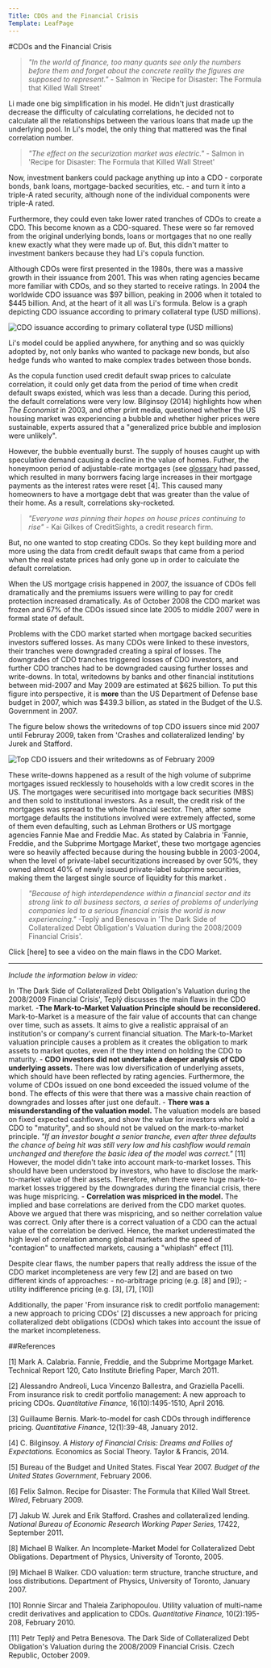 ```yaml
---
Title: CDOs and the Financial Crisis
Template: LeafPage
---
```


#CDOs and the Financial Crisis

>*"In the world of finance, too many quants see only the numbers before them and forget about the concrete reality the figures are supposed to represent."* - Salmon in 'Recipe for Disaster: The Formula that Killed Wall Street'

Li made one big simplification in his model. He didn't just drastically decrease the difficulty of calculating correlations, he decided not to calculate all the relationships between the various loans that made up the underlying pool. In Li's model, the only thing that mattered was the final correlation number.
 
>*"The effect on the securization market was electric."* - Salmon in 'Recipe for Disaster: The Formula that Killed Wall Street'

Now, investment bankers could package anything up into a CDO - corporate bonds, bank loans, mortgage-backed securities, etc. - and turn it into a triple-A rated security, although none of the individual components were triple-A rated. 

Furthermore, they could even take lower rated tranches of CDOs to create a CDO. This become known as a CDO-squared. These were so far removed from the original underlying bonds, loans or mortgages that no one really knew exactly what they were made up of. But, this didn't matter to investment bankers because they had Li's copula function. 

Although CDOs were first presented in the 1980s, there was a massive growth in their issuance from 2001. This was when rating agencies became more familiar with CDOs, and so they started to receive ratings. In 2004 the worldwide CDO issuance was \$97 billion, peaking in 2006 when it totaled to \$445 billion. And, at the heart of it all was Li's formula. Below is a graph depicting CDO issuance according to primary collateral type (USD millions).

![CDO issuance according to primary collateral type (USD millions)](http://db716.user.srcf.net/eim/media/Figure5.png "CDO issuance according to primary collateral type (USD millions)")

Li's model could be applied anywhere, for anything and so was quickly adopted by, not only banks who wanted to package new bonds, but also hedge funds who wanted to make complex trades between those bonds. 

As the copula function used credit default swap prices to calculate correlation, it could only get data from the period of time when credit default swaps existed, which was less than a decade. During this period, the default correlations were very low. Bilginsoy (2014) highlights how when *The Economist* in 2003, and other print media, questioned whether the US housing market was experiencing a bubble and whether higher prices were sustainable, experts assured that a "generalized price bubble and implosion were unlikely".

However, the bubble eventually burst. The supply of houses caught up with speculative demand causing a decline in the value of homes. Futher, the honeymoon period of adjustable-rate mortgages (see [glossary](http://db716.user.srcf.net/eim/course/finance/cdos/glossary) had passed, which resulted in many borrwers facing large increases in their mortgage payments as the interest rates were reset [4]. This caused many homeowners to have a mortgage debt that was greater than the value of their home. As a result, correlations sky-rocketed. 

>*"Everyone was pinning their hopes on house prices continuing to rise"* - Kai Gilkes of CreditSights, a credit research firm. 

But, no one wanted to stop creating CDOs. So they kept building more and more using the data from credit default swaps that came from a period when the real estate prices had only gone up in order to calculate the default correlation.

When the US mortgage crisis happened in 2007, the issuance of CDOs fell dramatically and the premiums issuers were willing to pay for credit protection increased dramatically. As of October 2008 the CDO market was frozen and 67% of the CDOs issued since late 2005 to middle 2007 were in formal state of default.

Problems with the CDO market started when mortgage backed securities investors suffered losses. As many CDOs were linked to these investors, their tranches were downgraded creating a spiral of losses. The downgrades of CDO tranches triggered losses of CDO investors, and further CDO tranches had to be downgraded causing further losses and write-downs. In total, writedowns by banks and other financial institutions between mid-2007 and May 2009 are estimated at $625 billion. To put this figure into perspective, it is **more** than the US Department of Defense base budget in 2007, which was $439.3 billion, as stated in the Budget of the U.S. Government in 2007.

The figure below shows the writedowns of top CDO issuers since mid 2007 until Februray 2009, taken from 'Crashes and collateralized lending' by Jurek and Stafford. 

![Top CDO issuers and their writedowns as of February 2009](http://db716.user.srcf.net/eim/media/Figure3.png "Top CDO issuers and their writedowns as of February 2009")

These write-downs happened as a result of the high volume of subprime mortgages issued recklessly to households with a low credit scores in the US. The mortgages were securitised into mortgage back securities (MBS) and then sold to institutional investors. As a result, the credit risk of the mortgages was spread to the whole financial sector. Then, after some mortgage defaults the institutions involved were extremely affected, some of them even defaulting, such as Lehman Brothers or US mortgage agencies Fannie Mae and Freddie Mac. As stated by Calabria in 'Fannie, Freddie, and the Subprime Mortgage Market', these two mortgage agencies were so heavily affected because during the housing bubble in 2003-2004, when the level of private-label securitizations increased by over 50%, they owned almost 40% of newly issued private-label subprime securities, making them the largest single source of liquidity for this market .

>*"Because of high interdependence within a financial sector and its strong link to all business sectors, a series of problems of underlying companies led to a serious financial crisis the world is now experiencing."* -Teplý and Benesova in 'The Dark Side of Collateralized Debt Obligation's Valuation during the 2008/2009 Financial Crisis'.

Click [here] to see a video on the main flaws in the CDO Market.

----

*Include the information below in video:*

In 'The Dark Side of Collateralized Debt Obligation's Valuation during the 2008/2009 Financial Crisis', Teplý discusses the main flaws in the CDO market. 
	-**The Mark-to-Market Valuation Principle should be reconsidered.** Mark-to-Market is a measure of the fair value of accounts that can change over time, such as assets. It aims to give a realistic appraisal of an institution's or company's current financial situation. The Mark-to-Market valuation principle causes a problem as it creates the obligation to mark assets to market quotes, even if the they intend on holding the CDO to maturity.
	- **CDO investors did not undertake a deeper analysis of CDO underlying assets.** There was low diversification of underlying assets, which should have been reflected by rating agencies. Furthermore, the volume of CDOs issued on one bond exceeded the issued volume of the bond. The effects of this were that there was a massive chain reaction of downgrades and losses after just one default. 
	- **There was a misunderstanding of the valuation model.** The valuation models are based on fixed expected cashflows, and show the value for investors who hold a CDO to "maturity", and so should not be valued on the mark-to-market principle. *"If an investor bought a senior tranche, even after three defaults the chance of being hit was still very low and his cashflow would remain unchanged and therefore the basic idea of the model was correct."* [11] 
	However, the model didn't take into account mark-to-market losses. This should have been understood by investors, who have to disclose the mark-to-market value of their assets. Therefore, when there were huge mark-to-market losses triggered by the downgrades during the financial crisis, there was huge mispricing. 
	- **Correlation was mispriced in the model.** The implied and base correlations are derived from the CDO market quotes. Above we argued that there was mispricing, and so neither correlation value was correct. Only after there is a correct valuation of a CDO can the actual value of the correlation be derived. Hence, the market underestimated the high level of correlation among global markets and the speed of "contagion" to unaffected markets, causing a "whiplash" effect [11].

Despite clear flaws, the number papers that really address the issue of the CDO market incompleteness are very few [2] and are based on two different kinds of approaches: 
	- no-arbitrage pricing (e.g. [8] and [9]);
	- utility indifference pricing (e.g. [3], [7], [10])
 
Additionally, the paper 'From insurance risk to credit portfolio management: a new approach to pricing CDOs' [2] discusses a new approach for pricing collateralized debt obligations (CDOs) which takes into account the issue of the market incompleteness.

##References

[1] Mark A. Calabria. Fannie, Freddie, and the Subprime Mortgage Market. Technical Report 120, Cato Institute Briefing Paper, March 2011. 

[2] Alessandro Andreoli, Luca Vincenzo Ballestra, and Graziella Pacelli. From insurance risk to credit portfolio management: A new approach to pricing CDOs. *Quantitative Finance,* 16(10):1495-1510, April 2016.

[3] Guillaume Bernis. Mark-to-model for cash CDOs through indifference pricing. *Quantitative Finance*, 12(1):39-48, January 2012.

[4] C. Bilginsoy. *A History of Financial Crisis: Dreams and Follies of Expectations.* Economics as Social Theory. Taylor & Francis, 2014. 

[5] Bureau of the Budget and United States. Fiscal Year 2007. *Budget of the United States Government*, February 2006. 

[6] Felix Salmon. Recipe for Disaster: The Formula that Killed Wall Street. *Wired*, February 2009.

[7] Jakub W. Jurek and Erik Stafford. Crashes and collateralized lending. *National Bureau of Economic Research Working Paper Series,* 17422, September 2011. 

[8] Michael B Walker. An Incomplete-Market Model for Collateralized Debt Obligations. Department of Physics, University of Toronto, 2005. 

[9] Michael B Walker. CDO valuation: term structure, tranche structure, and loss distributions. Department of Physics, University of Toronto, January 2007. 

[10] Ronnie Sircar and Thaleia Zariphopoulou. Utility valuation of multi-name credit derivatives and application to CDOs. *Quantitative Finance,* 10(2):195-208, February 2010. 

[11] Petr Teplý and Petra Benesova. The Dark Side of Collateralized Debt Obligation's Valuation during the 2008/2009 Financial Crisis. Czech Republic, October 2009. 

